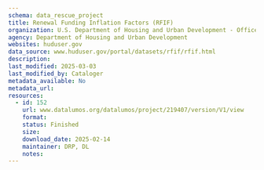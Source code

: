 ```yaml
---
schema: data_rescue_project 
title: Renewal Funding Inflation Factors (RFIF)
organization: U.S. Department of Housing and Urban Development - Office of Policy Development and Research
agency: Department of Housing and Urban Development
websites: huduser.gov
data_source: www.huduser.gov/portal/datasets/rfif/rfif.html
description: 
last_modified: 2025-03-03
last_modified_by: Cataloger
metadata_available: No
metadata_url: 
resources:
  - id: 152
    url: www.datalumos.org/datalumos/project/219407/version/V1/view
    format: 
    status: Finished
    size: 
    download_date: 2025-02-14
    maintainer: DRP, DL
    notes: 
---
```

